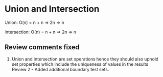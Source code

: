 # Union and Intersection

Union: O(n) = n + n => 2n => n

Intersection: O(n) = n + n => 2n => n

Review comments fixed
---------------------
1. Union and intersection are set operations hence they should also uphold set properties which include the uniqueness of values in the results
Review 2 - Added additional boundary test sets.